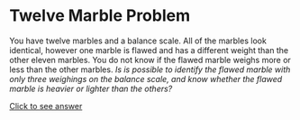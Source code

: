 # Twelve Marble Problem

You have twelve marbles and a balance scale. All of the marbles look identical, 
however one marble is flawed and has a different weight than the other eleven 
marbles. You do not know if the flawed marble weighs more or less than the 
other marbles. *Is is possible to identify the flawed marble with only three 
weighings on the balance scale, and know whether the flawed marble is heavier 
or lighter than the others?*

[Click to see answer](../answers/twelve_marble_answer.md)
